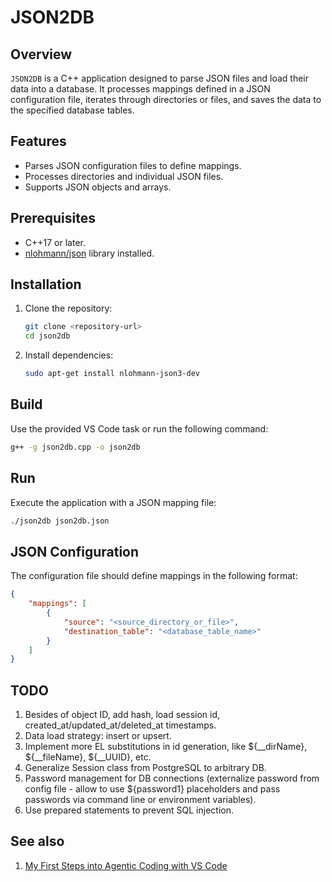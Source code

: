 # JSON2DB

## Overview
`JSON2DB` is a C++ application designed to parse JSON files and load their data into a database. It processes mappings defined in a JSON configuration file, iterates through directories or files, and saves the data to the specified database tables.

## Features
- Parses JSON configuration files to define mappings.
- Processes directories and individual JSON files.
- Supports JSON objects and arrays.

## Prerequisites
- C++17 or later.
- [nlohmann/json](https://github.com/nlohmann/json) library installed.

## Installation
1. Clone the repository:
   ```bash
   git clone <repository-url>
   cd json2db
   ```
2. Install dependencies:
   ```bash
   sudo apt-get install nlohmann-json3-dev
   ```

## Build
Use the provided VS Code task or run the following command:
```bash
g++ -g json2db.cpp -o json2db
```

## Run
Execute the application with a JSON mapping file:
```bash
./json2db json2db.json
```

## JSON Configuration
The configuration file should define mappings in the following format:
```json
{
    "mappings": [
        {
            "source": "<source_directory_or_file>",
            "destination_table": "<database_table_name>"
        }
    ]
}
```

## TODO
1. Besides of object ID, add hash, load session id, created_at/updated_at/deleted_at timestamps.
2. Data load strategy: insert or upsert.
3. Implement more EL substitutions in id generation, like ${__dirName}, ${__fileName}, ${__UUID}, etc.
4. Generalize Session class from PostgreSQL to arbitrary DB.
5. Password management for DB connections (externalize password from config file - allow to use ${password1} placeholders and pass passwords via command line or environment variables).
6. Use prepared statements to prevent SQL injection.

## See also
1. [My First Steps into Agentic Coding with VS Code](https://belablotski.github.io/engineering/ai/agentic_coding/first_steps/)

